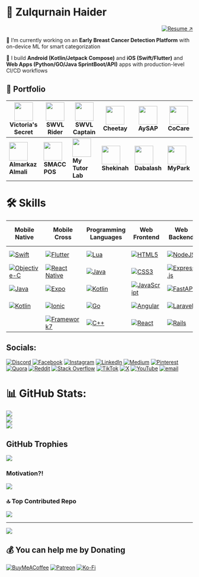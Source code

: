 # 💫 Zulqurnain Haider
<p align="right">
  <a href="https://drive.google.com/file/d/1UE7GAnJSmUt_A4L7FcG0OvRTj-W_CUWx/view?usp=sharing" target="_blank" rel="noopener noreferrer">
    <img src="https://img.shields.io/badge/Download%20CV-%E2%86%97-blue?style=for-the-badge" alt="Resume ↗" />
  </a>
</p>



🔭 I’m currently working on an **Early Breast Cancer Detection Platform** with on-device ML for smart categorization

📱 I build **Android (Kotlin/Jetpack Compose)** and **iOS (Swift/Flutter)** and **Web Apps (Python/GO/Java SprintBoot/API)** apps with production-level CI/CD workflows

## 🚀 Portfolio

| [<img src="https://play-lh.googleusercontent.com/G8r8SvkgHSY2hw0fyUnBnx53WgboLyzscnd1jClhP1bu7fPUhueFLczHFf8SMIIA2g=s70" width="50">](https://play.google.com/store/apps/details?id=com.victoriassecret.vsaa) <br> **Victoria's Secret** | [<img src="https://mir-s3-cdn-cf.behance.net/projects/404/760d0180082773.Y3JvcCwzMTcxLDI0ODEsNDE2LDA.png" width="50">](https://play.google.com/store/apps/details?id=io.swvl.customer) <br> **SWVL Rider** | [<img src="https://play-lh.googleusercontent.com/KDjJYyErQqLWeI7DAiBJNnCR-NIJ2OzNRatvoSORVICjW89GpyLwtutwDUBQ8ct3FLY=s70" width="50">](https://play.google.com/store/apps/details?id=io.swvl.captain) <br> **SWVL Captain** | [<img src="https://is1-ssl.mzstatic.com/image/thumb/Purple116/v4/d2/3a/02/d23a0256-a2a6-fc6b-087f-0d064e2688e4/AppIcon-0-0-1x_U007emarketing-0-7-0-85-220.png/512x512bb.jpg" width="50">](https://www.apkshub.com/app/com.app.cheetay) <br> **Cheetay** | [<img src="https://images.sftcdn.net/images/t_app-icon-m/p/8072bade-d2ca-4946-bdc5-341b17034a56/1796539678/aysap-logo" width="50">](https://apkpure.com/aysap/com.cheetay.riderapp) <br> **AySAP** | [<img src="https://is1-ssl.mzstatic.com/image/thumb/Purple124/v4/27/c6/f8/27c6f875-2bc2-7948-2f4e-09f9624eeaf7/AppIcon-0-0-1x_U007emarketing-0-0-0-7-0-0-sRGB-0-0-0-GLES2_U002c0-512MB-85-220-0-0.png/460x0w.webp" width="50">](https://apps.apple.com/fj/app/cocare-app/id1519416410) <br> **CoCare** |
|---|---|---|---|---|---|
| [<img src="https://is1-ssl.mzstatic.com/image/thumb/Purple112/v4/04/2b/9b/042b9b84-58b7-41a6-b24d-f0723d0b736f/AppIcon-1x_U007emarketing-0-7-0-85-220.png/460x0w.webp" width="50">](https://apps.apple.com/us/app/almarkaz-almali/id6443934322) <br> **Almarkaz Almali** | [<img src="https://play-lh.googleusercontent.com/DClaC5jffLrHrMBbcllGCoDx0B6mmSlvudsoUw6AnKdwwWFy8vPFVQDPsyaYiOUEycVO=s70" width="50">](https://play.google.com/store/apps/details?id=com.arabsea.smacc_zatca) <br> **SMACC POS** | [<img src="https://encrypted-tbn0.gstatic.com/images?q=tbn:ANd9GcTlZcbBNHXtxCC2FMTDzoHm-vWK_66mGRsFig&s=s70" width="50">](https://apkpure.com/my-tutor-lab/com.app.mytutorlab/download) <br> **My Tutor Lab** | [<img src="https://play-lh.googleusercontent.com/59MUMS2QqJdSXpF0A8jCr-m77ZRM12SZUOshURx-Iofxll0yLquDYf4z1tOwccb239I=s70" width="50">](https://apps.apple.com/us/app/shekinah-app/id1072171997) <br> **Shekinah** | [<img src="https://is3-ssl.mzstatic.com/image/thumb/Purple116/v4/40/b9/7a/40b97a98-c81f-dee2-4663-443181e42954/source/256x256bb.jpg" width="50">](https://apkpure.com/dabalash/mx.decsa.dabalash) <br> **Dabalash** | [<img src="https://play-lh.googleusercontent.com/RxU-v-N63YFnigsOkv9hk2zu3CrYzTe2rQbJtS0Kc67yrsR5wTXrIdkD-YuBUUlACA=s70" width="50">](https://play.google.com/store/apps/details?id=com.sdsol.myparkclient.activities) <br> **MyPark** |


# 🛠 Skills

| Mobile Native | Mobile Cross | Programming Languages | Web Frontend | Web Backend | Databases | DevOps / Cloud / CI-CD | AI / Data / ML | Design / UI/UX | Tools / Others |
|---------------|--------------|---------------------|--------------|------------|-----------|-----------------------|----------------|----------------|----------------|
| [![Swift](https://img.shields.io/badge/swift-F54A2A?style=flat-square&logo=swift&logoColor=white)](https://developer.apple.com/swift/) | [![Flutter](https://img.shields.io/badge/Flutter-%2302569B.svg?style=flat-square&logo=Flutter&logoColor=white)](https://flutter.dev/) | [![Lua](https://img.shields.io/badge/lua-%232C2D72.svg?style=flat-square&logo=lua&logoColor=white)](https://www.lua.org/) | [![HTML5](https://img.shields.io/badge/html5-%23E34F26.svg?style=flat-square&logo=html5&logoColor=white)](https://developer.mozilla.org/en-US/docs/Web/HTML) | [![NodeJS](https://img.shields.io/badge/node.js-6DA55F?style=flat-square&logo=node.js&logoColor=white)](https://nodejs.org/) | [![MySQL](https://img.shields.io/badge/mysql-4479A1.svg?style=flat-square&logo=mysql&logoColor=white)](https://www.mysql.com/) | [![AWS](https://img.shields.io/badge/AWS-%23FF9900.svg?style=flat-square&logo=amazon-aws&logoColor=white)](https://aws.amazon.com/) | [![TensorFlow](https://img.shields.io/badge/TensorFlow-%23FF6F00.svg?style=flat-square&logo=TensorFlow&logoColor=white)](https://www.tensorflow.org/) | [![Figma](https://img.shields.io/badge/figma-%23F24E1E.svg?style=flat-square&logo=figma&logoColor=white)](https://www.figma.com/) | [![Git](https://img.shields.io/badge/git-%23F05033.svg?style=flat-square&logo=git&logoColor=white)](https://git-scm.com/) |
| [![Objective-C](https://img.shields.io/badge/OBJECTIVE--C-%233A95E3.svg?style=flat-square&logo=apple&logoColor=white)](https://developer.apple.com/library/archive/documentation/Cocoa/Conceptual/ProgrammingWithObjectiveC/Introduction/Introduction.html) | [![React Native](https://img.shields.io/badge/react_native-%2320232a.svg?style=flat-square&logo=react&logoColor=%2361DAFB)](https://reactnative.dev/) | [![Java](https://img.shields.io/badge/java-%23ED8B00.svg?style=flat-square&logo=openjdk&logoColor=white)](https://www.java.com/) | [![CSS3](https://img.shields.io/badge/css3-%231572B6.svg?style=flat-square&logo=css3&logoColor=white)](https://developer.mozilla.org/en-US/docs/Web/CSS) | [![Express.js](https://img.shields.io/badge/express.js-%23404d59.svg?style=flat-square&logo=express&logoColor=%2361DAFB)](https://expressjs.com/) | [![Postgres](https://img.shields.io/badge/postgres-%23316192.svg?style=flat-square&logo=postgresql&logoColor=white)](https://www.postgresql.org/) | [![Azure](https://img.shields.io/badge/azure-%230072C6.svg?style=flat-square&logo=microsoftazure&logoColor=white)](https://azure.microsoft.com/) | [![PyTorch](https://img.shields.io/badge/PyTorch-%23EE4C2C.svg?style=flat-square&logo=PyTorch&logoColor=white)](https://pytorch.org/) | [![Adobe XD](https://img.shields.io/badge/Adobe%20XD-470137?style=flat-square&logo=Adobe%20XD&logoColor=#FF61F6)](https://www.adobe.com/products/xd.html) | [![GitHub](https://img.shields.io/badge/github-%23121011.svg?style=flat-square&logo=github&logoColor=white)](https://github.com/) |
| [![Java](https://img.shields.io/badge/java-%23ED8B00.svg?style=flat-square&logo=openjdk&logoColor=white)](https://www.java.com/) | [![Expo](https://img.shields.io/badge/expo-1C1E24?style=flat-square&logo=expo&logoColor=#D04A37)](https://expo.dev/) | [![Kotlin](https://img.shields.io/badge/kotlin-%237F52FF.svg?style=flat-square&logo=kotlin&logoColor=white)](https://kotlinlang.org/) | [![JavaScript](https://img.shields.io/badge/javascript-%23323330.svg?style=flat-square&logo=javascript&logoColor=%23F7DF1E)](https://developer.mozilla.org/en-US/docs/Web/JavaScript) | [![FastAPI](https://img.shields.io/badge/FastAPI-005571?style=flat-square&logo=fastapi)](https://fastapi.tiangolo.com/) | [![SQLite](https://img.shields.io/badge/sqlite-%2307405e.svg?style=flat-square&logo=sqlite&logoColor=white)](https://www.sqlite.org/) | [![Google Cloud](https://img.shields.io/badge/GoogleCloud-%234285F4.svg?style=flat-square&logo=google-cloud&logoColor=white)](https://cloud.google.com/) | [![NumPy](https://img.shields.io/badge/numpy-%23013243.svg?style=flat-square&logo=numpy&logoColor=white)](https://numpy.org/) | [![Adobe Illustrator](https://img.shields.io/badge/adobe%20illustrator-%23FF9A00.svg?style=flat-square&logo=adobe%20illustrator&logoColor=white)](https://www.adobe.com/products/illustrator.html) | [![GitLab](https://img.shields.io/badge/gitlab-%23FC6D26.svg?style=flat-square&logo=gitlab&logoColor=white)](https://gitlab.com/) |
| [![Kotlin](https://img.shields.io/badge/kotlin-%237F52FF.svg?style=flat-square&logo=kotlin&logoColor=white)](https://kotlinlang.org/) | [![Ionic](https://img.shields.io/badge/Ionic-%233880FF.svg?style=flat-square&logo=Ionic&logoColor=white)](https://ionicframework.com/) | [![Go](https://img.shields.io/badge/go-%2300ADD8.svg?style=flat-square&logo=go&logoColor=white)](https://golang.org/) | [![Angular](https://img.shields.io/badge/angular-%23DD0031.svg?style=flat-square&logo=angular&logoColor=white)](https://angular.io/) | [![Laravel](https://img.shields.io/badge/laravel-%23FF2D20.svg?style=flat-square&logo=laravel&logoColor=white)](https://laravel.com/) | [![MongoDB](https://img.shields.io/badge/MongoDB-%234ea94b.svg?style=flat-square&logo=mongodb&logoColor=white)](https://www.mongodb.com/) | [![Docker](https://img.shields.io/badge/docker-%230db7ed.svg?style=flat-square&logo=docker&logoColor=white)](https://www.docker.com/) | [![SciPy](https://img.shields.io/badge/SciPy-%230C55A5.svg?style=flat-square&logo=scipy&logoColor=%white)](https://www.scipy.org/) | [![Sketch](https://img.shields.io/badge/Sketch-FFB387?style=flat-square&logo=sketch&logoColor=black)](https://www.sketch.com/) | [![Jira](https://img.shields.io/badge/jira-%230076CC.svg?style=flat-square&logo=jira&logoColor=white)](https://www.atlassian.com/software/jira) |
|  | [![Framework7](https://img.shields.io/badge/framework7-%23EE350F.svg?style=flat-square&logo=framework7&logoColor=white)](https://framework7.io/) | [![C++](https://img.shields.io/badge/c++-%2300599C.svg?style=flat-square&logo=c%2B%2B&logoColor=white)](https://isocpp.org/) | [![React](https://img.shields.io/badge/react-%2320232a.svg?style=flat-square&logo=react&logoColor=%2361DAFB)](https://reactjs.org/) | [![Rails](https://img.shields.io/badge/rails-%23CC0000.svg?style=flat-square&logo=ruby-on-rails&logoColor=white)](https://rubyonrails.org/) | [![Redis](https://img.shields.io/badge/redis-%23DD0031.svg?style=flat-square&logo=redis&logoColor=white)](https://redis.io/) | [![CircleCI](https://img.shields.io/badge/circleci-%23161616.svg?style=flat-square&logo=circleci&logoColor=white)](https://circleci.com/) | [![mlflow](https://img.shields.io/badge/mlflow-%23d9ead3.svg?style=flat-square&logo=numpy&logoColor=blue)](https://mlflow.org/) | [![Canva](https://img.shields.io/badge/Canva-%2300C4CC.svg?style=flat-square&logo=Canva&logoColor=white)](https://www.canva.com/) | [![Trello](https://img.shields.io/badge/trello-%230076CC.svg?style=flat-square&logo=trello&logoColor=white)](https://trello.com/) |


## Socials:
[![Discord](https://img.shields.io/badge/Discord-%237289DA.svg?logo=discord&logoColor=white)](https://discord.gg/xxM9RM9K) [![Facebook](https://img.shields.io/badge/Facebook-%231877F2.svg?logo=Facebook&logoColor=white)](https://facebook.com/zulqurnainjj) [![Instagram](https://img.shields.io/badge/Instagram-%23E4405F.svg?logo=Instagram&logoColor=white)](https://instagram.com/zulqurnainjj) [![LinkedIn](https://img.shields.io/badge/LinkedIn-%230077B5.svg?logo=linkedin&logoColor=white)](https://linkedin.com/in/zulqurnainjj) [![Medium](https://img.shields.io/badge/Medium-12100E?logo=medium&logoColor=white)](https://medium.com/@zulqurnainjj) [![Pinterest](https://img.shields.io/badge/Pinterest-%23E60023.svg?logo=Pinterest&logoColor=white)](https://pinterest.com/zulqurnainjj) [![Quora](https://img.shields.io/badge/Quora-%23B92B27.svg?logo=Quora&logoColor=white)](https://quora.com/profile/zulqurnainjj) [![Reddit](https://img.shields.io/badge/Reddit-%23FF4500.svg?logo=Reddit&logoColor=white)](https://reddit.com/user/zulqurnainjj) [![Stack Overflow](https://img.shields.io/badge/-Stackoverflow-FE7A16?logo=stack-overflow&logoColor=white)](https://stackoverflow.com/users/8399299) [![TikTok](https://img.shields.io/badge/TikTok-%23000000.svg?logo=TikTok&logoColor=white)](https://tiktok.com/@zulqurnainjj) [![X](https://img.shields.io/badge/X-black.svg?logo=X&logoColor=white)](https://x.com/zulqurnainjj) [![YouTube](https://img.shields.io/badge/YouTube-%23FF0000.svg?logo=YouTube&logoColor=white)](https://youtube.com/@ZulqurnainCodingDiaries) [![email](https://img.shields.io/badge/Email-D14836?logo=gmail&logoColor=white)](mailto:zulqurnainjj@gmail.com) 


# 📊 GitHub Stats:
![](https://github-readme-stats.vercel.app/api?username=zulqurnain&theme=default&hide_border=false&include_all_commits=true&count_private=true)<br/>
![](https://nirzak-streak-stats.vercel.app/?user=zulqurnain&theme=default&hide_border=false)<br/>
![](https://github-readme-stats.vercel.app/api/top-langs/?username=zulqurnain&theme=default&hide_border=false&include_all_commits=true&count_private=true&layout=compact)

## GitHub Trophies
![](https://github-profile-trophy.vercel.app/?username=zulqurnain&theme=default_repocard&no-frame=true&no-bg=true&margin-w=4)

### Motivation?!
![](https://quotes-github-readme.vercel.app/api?type=horizontal&theme=gruvbox)

### 🔝 Top Contributed Repo
![](https://github-contributor-stats.vercel.app/api?username=zulqurnain&limit=5&theme=github_dark_dimmed&combine_all_yearly_contributions=true)

---
[![](https://visitcount.itsvg.in/api?id=zulqurnain&icon=8&color=0)](https://visitcount.itsvg.in)

  ## 💰 You can help me by Donating
  [![BuyMeACoffee](https://img.shields.io/badge/Buy%20Me%20a%20Coffee-ffdd00?style=for-the-badge&logo=buy-me-a-coffee&logoColor=black)](https://buymeacoffee.com/zulqurnainjj) [![Patreon](https://img.shields.io/badge/Patreon-F96854?style=for-the-badge&logo=patreon&logoColor=white)](https://patreon.com/zulqurnainjj) [![Ko-Fi](https://img.shields.io/badge/Ko--fi-F16061?style=for-the-badge&logo=ko-fi&logoColor=white)](https://ko-fi.com/zulqurnainjj) 

  
<!-- Proudly created with GPRM ( https://gprm.itsvg.in ) -->
